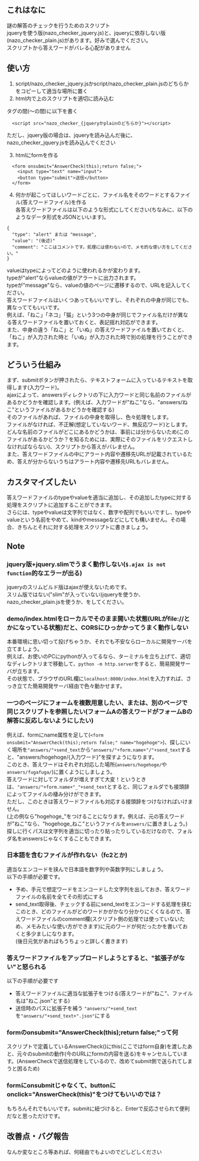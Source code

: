 ## これはなに
謎の解答のチェックを行うためのスクリプト  
jqueryを使う版(nazo_checker_jquery.js)と、jqueryに依存しない版(nazo_checker_plain.js)があります。好みで選んでください。  
スクリプトから答えワードがバレる心配がありません

## 使い方
1. script/nazo_checker_jquery.jsかscript/nazo_checker_plain.jsのどちらかをコピーして適当な場所に置く  
2. html内で上のスクリプトを適切に読み込む  
<head>タグの間(<head>〜</head>の間)に以下を書く

```
  <script src="nazo_checker_{jqueryかplainのどちらか}"></script>
```
ただし、jquery版の場合は、jqueryを読み込んだ後に、nazo_checker_jquery.jsを読み込んでください

3. htmlにformを作る

```
  <form onsubmit="AnswerCheck(this);return false;">
    <input type="text" name="input">
    <button type="submit">送信</button>
  </form>
```

4. 何かが起こってほしいワードごとに、ファイル名をそのワードとするファイル(答えワードファイル)を作る  
各答えワードファイルは以下のような形式にしてください(ちなみに、以下のようなデータ形式をJSONといいます)。
```
{
  "type": "alert" または "message",
  "value": "(後述)"
  "comment": "ここはコメントです。処理には使わないので、メモ的な使い方をしてください。"
}
```
valueはtypeによってどのように使われるかが変わります。  
typeが"alert"ならvalueの値がアラートに出力されます。  
typeが"message"なら、valueの値のページに遷移するので、URLを記入してください。  
答えワードファイルはいくつあってもいいですし、それぞれの中身が同じでも、異なっててもいいです。  
例えば、「ねこ」「ネコ」「猫」という3つの中身が同じでファイル名だけが異なる答えワードファイルを置いておくと、表記揺れ対応ができます。  
また、中身の違う「ねこ」と「いぬ」の答えワードファイルを置いておくと、「ねこ」が入力された時と「いぬ」が入力された時で別の処理を行うことができます。  

## どういう仕組み
まず、submitボタンが押されたら、テキストフォームに入っているテキストを取得します(入力ワード)。  
ajaxによって、answersディレクトリの下に入力ワードと同じ名前のファイルがあるかどうかを確認します。(例えば、入力ワードが"ねこ"なら、"answers/ねこ"というファイルがあるかどうかを確認する)  
そのファイルがあれば、ファイルの中身を取得し、色々処理をします。  
ファイルがなければ、不正解(想定していないワード、無反応ワード)とします。  
どんな名前のファイルがどこにあるかどうかは、事前には分からないため(このファイルがあるかどうか？を知るためには、実際にそのファイルをリクエストしなければならない)、スクリプトから答えがバレません。  
また、答えワードファイルの中にアラート内容や遷移先URLが記載されているため、答えが分からないうちはアラート内容や遷移先URLもバレません。

## カスタマイズしたい
答えワードファイルのtypeやvalueを適当に追加し、その追加したtypeに対する処理をスクリプトに追加することができます。  
さらには、typeやvalueは文字列ではなく、数字や配列でもいいですし、typeやvalueという名前をやめて、kindやmessageなどにしても構いません。その場合、きちんとそれに対する処理をスクリプトに書きましょう。

## Note
### jquery版+jquery.slimでうまく動作しない(`$.ajax is not function`的なエラーが出る)
jqueryのスリムビルド版はajaxが使えないためです。  
スリム版ではない("slim"が入っていない)jqueryを使うか、nazo_checker_plain.jsを使うか、をしてください。

### demo/index.htmlをローカルでそのまま開いた状態(URLがfile://とかになっている状態)だと、CORSにひっかかってうまく動作しない
本番環境に思い切って投げちゃうか、それでも不安ならローカルに開発サーバを立てましょう。  
例えば、お使いのPCにpythonが入ってるなら、ターミナルを立ち上げて、適切なディレクトリまで移動して、`python -m http.server`をすると、簡易開発サーバが立ちます。  
その状態で、ブラウザのURL欄に`localhost:8000/index.html`を入力すれば、さっき立てた簡易開発サーバ経由で色々動かせます。

### 一つのページにフォームを複数用意したい、または、別のページで同じスクリプトを参照したい(フォームAの答えワードがフォームBの解答に反応しないようにしたい)
例えば、formにname属性を足して(`<form onsubmit="AnswerCheck(this);return false;" name="hogehoge">`)、探しにいく場所を`"answers/"+send_text`から`"answers/"+form.name+"/"+send_text`すると、"answers/hogehoge/{入力ワード}"を探すようになります。  
このとき、答えワードはそれぞれ対応した場所(`answers/hogehoge/`や`answers/fugafuga/`)に置くようにしましょう。  
答えワードに対してフォルダが増えすぎて大変！というときは、`"answers/"+form.name+"_"+send_text`とすると、同じフォルダでも接頭辞によってファイルの棲み分けができます。  
ただし、このときは答えワードファイルも対応する接頭辞をつけなければいけません。  
(上の例なら"hogehoge_"をつけることになります。例えば、元の答えワードが"ねこ"なら、"hogehoge_ねこ"というファイルを`answers/`に置きましょう。)  
探しに行くパスは文字列を適当に切ったり貼ったりしているだけなので、フォルダ名をanswersじゃなくすることもできます。

### 日本語を含むファイルが作れない（fc2とか)
適当なエンコードを挟んで日本語を数字列や英数字列にしましょう。  
以下の手順が必要です。  
- 予め、手元で想定ワードをエンコードした文字列を出しておき、答えワードファイルの名前を全てその形式にする
- send_text取得後、チェックする前にsend_textをエンコードする処理を挟む
このとき、どのファイルがどのワードかがかなり分かりにくくなるので、答えワードファイルのcomment欄(スクリプト側の処理では使っていないため、メモみたいな使い方ができます)に元のワードが何だったかを書いておくと多少ましになります。  
(後日元気があればもうちょっと詳しく書きます)

### 答えワードファイルをアップロードしようとすると、"拡張子がない"と怒られる
以下の手順が必要です  
- 答えワードファイルに適当な拡張子をつける(答えワードが"ねこ"、ファイル名は"ねこ.json"とする)
- 送信時のパスに拡張子を補う
`"answers/"+send_text`を`"answers/"+send_text+".json"`にする

### formのonsubmit="AnswerCheck(this);return false;"って何
スクリプトで定義しているAnswerCheck()にthis(ここではform自身)を渡したあと、元々のsubmitの動作(今のURLにformの内容を送る)をキャンセルしています。(AnswerCheckで送信処理をしているので、改めてsubmit側で送られてしまうと困るため)

### formにonsubmitじゃなくて、buttonにonclick="AnswerCheck(this)"をつけてもいいのでは？
もちろんそれでもいいです。submitに紐づけると、Enterで反応させられて便利だなと思っただけです。

## 改善点・バグ報告
なんか変なところ等あれば、何経由でもよいのでどしどしください
